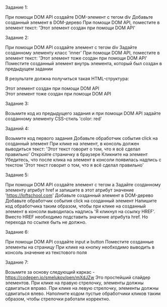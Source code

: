 Задание 1:

При помощи DOM API создайте DOM-элемент с тегом div
Добавьте созданный элемент в DOM-дерево
При помощи DOM API, поместите в элемент текст: 'Этот элемент создан при помощи DOM API'

Задание 2:

При помощи DOM API создайте элемент с тегом div
Задайте созданному элементу класс 'inner'
При помощи DOM API, поместите в элемент текст: 'Этот элемент тоже создан при помощи DOM API'
Поместите созданный элемент внутрь элемента, который был создан в предыдущем задании

В результате должна получиться такая HTML-структура:
<div>
  Этот элемент создан при помощи DOM API
  <div class='inner'>
    Этот элемент тоже создан при помощи DOM API
  </div>
</div>

Задание 3:

Возьмите код из предыдущего задания и при помощи DOM API задайте созданному элементу CSS-стиль 'color: red'

Заданий 4:

Возьмите код первого задания
Добавьте обработчик события click на созданный элемент
При клике на элемент, в консоль должен выводиться текст: 'Этот текст говорит о том, что я всё сделал правильно'
Откройте страничку в браузере
Кликните на элемент
Убедитесь, что после клика на элемент в консоли появилась надпись с текстом 'Этот текст говорит о том, что я всё сделал правильно'







Задание 5:

При помощи DOM API создайте элемент с тегом a
Задайте созданному элементу атрибут href и запишите в этот атрибут значение  'https://loftschool.com'
Добавьте созданный элемент в DOM-дерево
Добавьте обработчик события click на созданный элемент
Напишите код обработчика таким образом, чтобы при клике на созданный элемент в консоли выводилась надпись 'Я кликнул на ссылку HREF'. Вместо HREF необходимо подставить значение атрибута href. Но перехода по ссылке быть не должно.

Задание 6:

При помощи DOM API создайте input и button
Поместите созданные элементы на страницу
При клике на кнопку необходимо выводить в консоль значение из текстового поля

Задание 7:

Возьмите за основу следующий каркас - https://codepen.io/smelukov/pen/mXdJZw
Это простейший слайдер элементов. При клике на правую стрелочку, элементы должны сдвигаться вправо. При клике на левую стрелочку, элементы должны сдвигаться влево.
Наполните кодом пустые обработчики кликов таким образом, чтобы стрелочки работали корректно.
